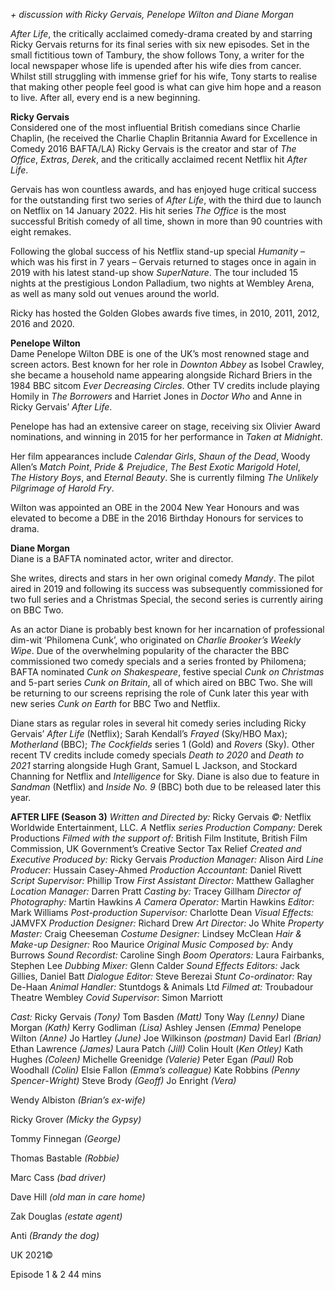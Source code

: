 
_+ discussion with Ricky Gervais, Penelope Wilton and Diane Morgan_

_After Life_, the critically acclaimed comedy-drama created by and starring Ricky Gervais returns for its final series with six new episodes. Set in the small fictitious town of Tambury, the show follows Tony, a writer for the local newspaper whose life is upended after his wife dies from cancer. Whilst still struggling with immense grief for his wife, Tony starts to realise that making other people feel good is what can give him hope and a reason to live. After all, every end is a new beginning.<br>

**Ricky Gervais**<br>
Considered one of the most influential British comedians since Charlie Chaplin, (he received the Charlie Chaplin Britannia Award for Excellence in Comedy 2016 BAFTA/LA) Ricky Gervais is the creator and star of _The Office_, _Extras_, _Derek_, and the critically acclaimed recent Netflix hit _After Life_.

Gervais has won countless awards, and has enjoyed huge critical success for the outstanding first two series of _After Life_, with the third due to launch on Netflix on 14 January 2022. His hit series _The Office_ is the most successful British comedy of all time, shown in more than 90 countries with eight remakes.

Following the global success of his Netflix stand-up special _Humanity_ – which was his first in 7 years – Gervais returned to stages once in again in 2019 with his latest stand-up show _SuperNature_. The tour included 15 nights at the prestigious London Palladium, two nights at Wembley Arena, as well as many sold out venues around the world.

Ricky has hosted the Golden Globes awards five times, in 2010, 2011, 2012, 2016 and 2020.

**Penelope Wilton**<br>
Dame Penelope Wilton DBE is one of the UK’s most renowned stage and screen actors. Best known for her role in _Downton Abbey_ as Isobel Crawley, she became a household name appearing alongside Richard Briers in the 1984 BBC sitcom _Ever Decreasing Circles_. Other TV credits include playing Homily in _The Borrowers_ and Harriet Jones in _Doctor Who_ and Anne in Ricky Gervais’ _After Life_.

Penelope has had an extensive career on stage, receiving six Olivier Award nominations, and winning in 2015 for her performance in _Taken at Midnight_.

Her film appearances include _Calendar Girls_, _Shaun of the Dead_, Woody Allen’s _Match Point_, _Pride & Prejudice_, _The Best Exotic Marigold Hotel_,  
_The History Boys_, and _Eternal Beauty_. She is currently filming _The Unlikely Pilgrimage of Harold Fry_.

Wilton was appointed an OBE in the 2004 New Year Honours and was elevated to become a DBE in the 2016 Birthday Honours for services to drama.

**Diane Morgan**<br>
Diane is a BAFTA nominated actor, writer and director.

She writes, directs and stars in her own original comedy _Mandy_. The pilot aired in 2019 and following its success was subsequently commissioned for two full series and a Christmas Special, the second series is currently airing on BBC Two.

As an actor Diane is probably best known for her incarnation of professional dim-wit ‘Philomena Cunk’, who originated on _Charlie Brooker’s Weekly Wipe_. Due of the overwhelming popularity of the character the BBC commissioned two comedy specials and a series fronted by Philomena; BAFTA nominated _Cunk on Shakespeare_, festive special _Cunk on Christmas_ and 5-part series _Cunk on Britain_, all of which aired on BBC Two. She will be returning to our screens reprising the role of Cunk later this year with new series _Cunk on Earth_ for BBC Two and Netflix.

Diane stars as regular roles in several hit comedy series including Ricky Gervais’ _After Life_ (Netflix); Sarah Kendall’s _Frayed_ (Sky/HBO Max); _Motherland_ (BBC); _The Cockfields_ series 1 (Gold) and _Rovers_ (Sky). Other recent TV credits include comedy specials _Death to 2020_ and _Death to 2021_ starring alongside Hugh Grant, Samuel L Jackson, and Stockard Channing for Netflix and _Intelligence_ for Sky. Diane is also due to feature in _Sandman_ (Netflix) and _Inside No. 9_ (BBC) both due to be released later this year.<br>
>

**AFTER LIFE (Season 3)**
_Written and Directed by:_ Ricky Gervais
_©:_ Netflix Worldwide Entertainment, LLC.
_A_ Netflix _series_
_Production Company:_ Derek Productions
_Filmed with the support of:_ British Film Institute, British Film Commission, UK Government’s Creative Sector Tax Relief
_Created and Executive Produced by:_ Ricky Gervais
_Production Manager:_ Alison Aird
_Line Producer:_ Hussain Casey-Ahmed
_Production Accountant:_ Daniel Rivett
_Script Supervisor:_ Phillip Trow
_First Assistant Director:_ Matthew Gallagher
_Location Manager:_ Darren Pratt
_Casting by:_ Tracey  Gillham
_Director of Photography:_ Martin  Hawkins
_A Camera Operator:_ Martin Hawkins
_Editor:_ Mark  Williams
_Post-production Supervisor:_ Charlotte Dean
_Visual Effects:_ JAMVFX
_Production Designer:_ Richard  Drew
_Art Director:_ Jo White
_Property Master:_ Craig Cheeseman
_Costume Designer:_ Lindsey  McClean
_Hair & Make-up Designer:_ Roo  Maurice
_Original Music Composed by:_ Andy  Burrows
_Sound Recordist:_ Caroline Singh
_Boom Operators:_ Laura Fairbanks, Stephen Lee
_Dubbing Mixer:_ Glenn Calder
_Sound Effects Editors:_ Jack Gillies, Daniel Batt
_Dialogue Editor:_ Steve Berezai
_Stunt Co-ordinator:_ Ray De-Haan
_Animal Handler:_ Stuntdogs & Animals Ltd
_Filmed at:_ Troubadour Theatre Wembley
_Covid Supervisor_: Simon Marriott

_Cast:_
Ricky Gervais _(Tony)_
Tom Basden _(Matt)_
Tony Way _(Lenny)_
Diane Morgan _(Kath)_
Kerry Godliman _(Lisa)_
Ashley Jensen _(Emma)_
Penelope Wilton _(Anne)_
Jo Hartley _(June)_
Joe Wilkinson _(postman)_
David Earl _(Brian)_
Ethan Lawrence _(James)_
Laura Patch _(Jill)_
Colin Hoult (_Ken_ _Otley)_
Kath Hughes _(Coleen)_
Michelle Greenidge _(Valerie)_
Peter Egan _(Paul)_
Rob Woodhall _(Colin)_
Elsie Fallon _(Emma’s_ _colleague)_
Kate Robbins _(Penny_ _Spencer_-_Wright)_
Steve Brody _(Geoff)_
Jo Enright _(Vera)_

Wendy Albiston _(Brian’s ex-wife)_

Ricky Grover _(Micky the Gypsy)_

Tommy Finnegan _(George)_

Thomas Bastable _(Robbie)_

Marc Cass _(bad driver)_

Dave Hill _(old man in care home)_

Zak Douglas _(estate agent)_

Anti _(Brandy the dog)_

UK 2021©

Episode 1 & 2 44 mins
<!--stackedit_data:
eyJoaXN0b3J5IjpbNjY0NjE5MDY4XX0=
-->